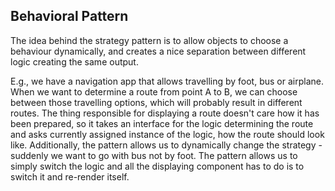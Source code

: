 ## Behavioral Pattern

The idea behind the strategy pattern is to allow objects to choose a behaviour dynamically, and creates a nice
separation between different logic creating the same output.

E.g., we have a navigation app that allows travelling by foot, bus or airplane. When we want to determine a route from
point A to B, we can choose between those travelling options, which will probably result in different routes. The thing
responsible for displaying a route doesn't care how it has been prepared, so it takes an interface for the logic
determining the route and asks currently assigned instance of the logic, how the route should look like. Additionally,
the pattern allows us to dynamically change the strategy - suddenly we want to go with bus not by foot. The pattern
allows us to simply switch the logic and all the displaying component has to do is to switch it and re-render itself.      